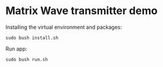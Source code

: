 # Matrix Wave transmitter demo

Installing the virtual environment and packages:
```
sudo bush install.sh
```

Run app:
```
sudo bush run.sh
```
